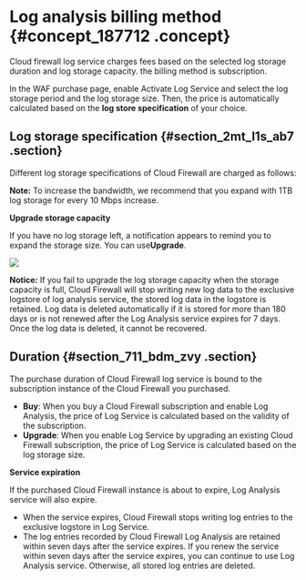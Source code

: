 # Log analysis billing method {#concept_187712 .concept}

Cloud firewall log service charges fees based on the selected log storage duration and log storage capacity. the billing method is subscription.

In the WAF purchase page, enable Activate Log Service and select the log storage period and the log storage size. Then, the price is automatically calculated based on the **log store specification** of your choice.

## Log storage specification {#section_2mt_l1s_ab7 .section}

Different log storage specifications of Cloud Firewall are charged as follows:

**Note:** To increase the bandwidth, we recommend that you expand with 1TB log storage for every 10 Mbps increase.

**Upgrade storage capacity**

If you have no log storage left, a notification appears to remind you to expand the storage size. You can use**Upgrade**.

![](http://static-aliyun-doc.oss-cn-hangzhou.aliyuncs.com/assets/img/161299/155798962445235_en-US.png)

**Notice:** If you fail to upgrade the log storage capacity when the storage capacity is full, Cloud Firewall will stop writing new log data to the exclusive logstore of log analysis service, the stored log data in the logstore is retained. Log data is deleted automatically if it is stored for more than 180 days or is not renewed after the Log Analysis service expires for 7 days. Once the log data is deleted, it cannot be recovered.

## Duration {#section_711_bdm_zvy .section}

The purchase duration of Cloud Firewall log service is bound to the subscription instance of the Cloud Firewall you purchased.

-   **Buy**: When you buy a Cloud Firewall subscription and enable Log Analysis, the price of Log Service is calculated based on the validity of the subscription.
-   **Upgrade**: When you enable Log Service by upgrading an existing Cloud Firewall subscription, the price of Log Service is calculated based on the log storage size.

**Service expiration**

If the purchased Cloud Firewall instance is about to expire, Log Analysis service will also expire.

-   When the service expires, Cloud Firewall stops writing log entries to the exclusive logstore in Log Service.
-   The log entries recorded by Cloud Firewall Log Analysis are retained within seven days after the service expires. If you renew the service within seven days after the service expires, you can continue to use Log Analysis service. Otherwise, all stored log entries are deleted.

